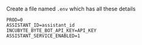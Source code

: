 Create a file named `.env` which has all these details

```.env
PROD=0
ASSISTANT_ID=assistant_id
INCUBYTE_BYTE_BOT_API_KEY=API_KEY
ASSISTANT_SERVICE_ENABLED=1
```